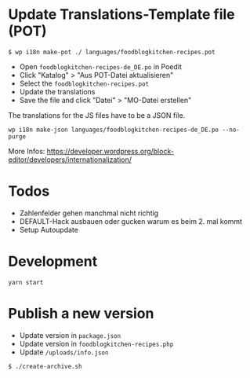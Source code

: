# Update Translations-Template file (POT)

`$ wp i18n make-pot ./ languages/foodblogkitchen-recipes.pot`

- Open `foodblogkitchen-recipes-de_DE.po` in Poedit
- Click "Katalog" > "Aus POT-Datei aktualisieren"
- Select the `foodblogkitchen-recipes.pot`
- Update the translations
- Save the file and click "Datei" > "MO-Datei erstellen"

The translations for the JS files have to be a JSON file.

`wp i18n make-json languages/foodblogkitchen-recipes-de_DE.po --no-purge`

More Infos: https://developer.wordpress.org/block-editor/developers/internationalization/

# Todos

- Zahlenfelder gehen manchmal nicht richtig
- DEFAULT-Hack ausbauen oder gucken warum es beim 2. mal kommt
- Setup Autoupdate

# Development

`yarn start`

# Publish a new version

- Update version in `package.json`
- Update version in `foodblogkitchen-recipes.php`
- Update `/uploads/info.json`

`$ ./create-archive.sh`
